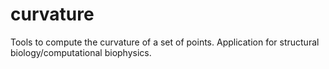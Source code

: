 # curvature
Tools to compute the curvature of a set of points. Application for structural biology/computational biophysics.
